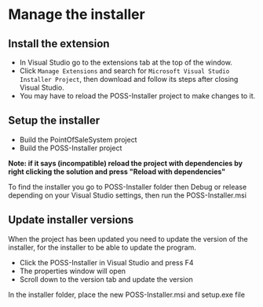 # Manage the installer

## Install the extension

* In Visual Studio go to the extensions tab at the top of the window.
* Click `Manage Extensions` and search for `Microsoft Visual Studio Installer Project`, then download and follow its steps after closing Visual Studio.
* You may have to reload the POSS-Installer project to make changes to it.

## Setup the installer

* Build the PointOfSaleSystem project
* Build the POSS-Installer project

**Note: if it says (incompatible) reload the project with dependencies by right clicking the solution and press "Reload with dependencies"**

To find the installer you go to POSS-Installer folder then Debug or release depending on your Visual Studio settings, then run the POSS-Installer.msi

## Update installer versions

When the project has been updated you need to update the version of the installer, for the installer to be able to update the program.

* Click the POSS-Installer in Visual Studio and press F4
* The properties window will open
* Scroll down to the version tab and update the version

In the installer folder, place the new POSS-Installer.msi and setup.exe file